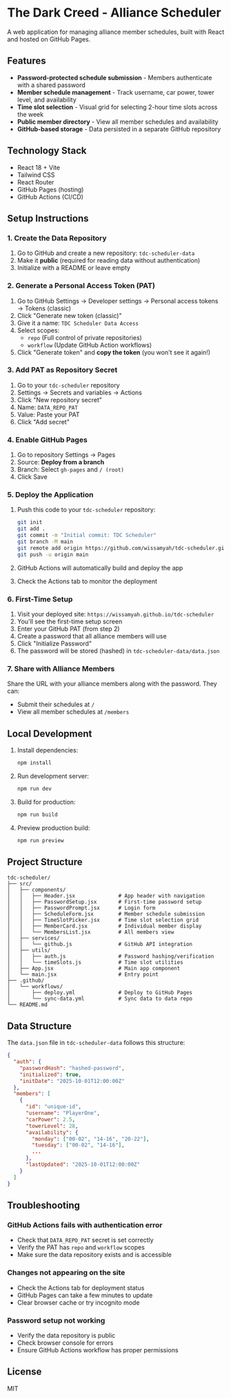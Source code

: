 # The Dark Creed - Alliance Scheduler

A web application for managing alliance member schedules, built with React and hosted on GitHub Pages.

## Features

- **Password-protected schedule submission** - Members authenticate with a shared password
- **Member schedule management** - Track username, car power, tower level, and availability
- **Time slot selection** - Visual grid for selecting 2-hour time slots across the week
- **Public member directory** - View all member schedules and availability
- **GitHub-based storage** - Data persisted in a separate GitHub repository

## Technology Stack

- React 18 + Vite
- Tailwind CSS
- React Router
- GitHub Pages (hosting)
- GitHub Actions (CI/CD)

## Setup Instructions

### 1. Create the Data Repository

1. Go to GitHub and create a new repository: `tdc-scheduler-data`
2. Make it **public** (required for reading data without authentication)
3. Initialize with a README or leave empty

### 2. Generate a Personal Access Token (PAT)

1. Go to GitHub Settings → Developer settings → Personal access tokens → Tokens (classic)
2. Click "Generate new token (classic)"
3. Give it a name: `TDC Scheduler Data Access`
4. Select scopes:
   - `repo` (Full control of private repositories)
   - `workflow` (Update GitHub Action workflows)
5. Click "Generate token" and **copy the token** (you won't see it again!)

### 3. Add PAT as Repository Secret

1. Go to your `tdc-scheduler` repository
2. Settings → Secrets and variables → Actions
3. Click "New repository secret"
4. Name: `DATA_REPO_PAT`
5. Value: Paste your PAT
6. Click "Add secret"

### 4. Enable GitHub Pages

1. Go to repository Settings → Pages
2. Source: **Deploy from a branch**
3. Branch: Select `gh-pages` and `/ (root)`
4. Click Save

### 5. Deploy the Application

1. Push this code to your `tdc-scheduler` repository:
   ```bash
   git init
   git add .
   git commit -m "Initial commit: TDC Scheduler"
   git branch -M main
   git remote add origin https://github.com/wissamyah/tdc-scheduler.git
   git push -u origin main
   ```

2. GitHub Actions will automatically build and deploy the app
3. Check the Actions tab to monitor the deployment

### 6. First-Time Setup

1. Visit your deployed site: `https://wissamyah.github.io/tdc-scheduler`
2. You'll see the first-time setup screen
3. Enter your GitHub PAT (from step 2)
4. Create a password that all alliance members will use
5. Click "Initialize Password"
6. The password will be stored (hashed) in `tdc-scheduler-data/data.json`

### 7. Share with Alliance Members

Share the URL with your alliance members along with the password. They can:
- Submit their schedules at `/`
- View all member schedules at `/members`

## Local Development

1. Install dependencies:
   ```bash
   npm install
   ```

2. Run development server:
   ```bash
   npm run dev
   ```

3. Build for production:
   ```bash
   npm run build
   ```

4. Preview production build:
   ```bash
   npm run preview
   ```

## Project Structure

```
tdc-scheduler/
├── src/
│   ├── components/
│   │   ├── Header.jsx              # App header with navigation
│   │   ├── PasswordSetup.jsx       # First-time password setup
│   │   ├── PasswordPrompt.jsx      # Login form
│   │   ├── ScheduleForm.jsx        # Member schedule submission
│   │   ├── TimeSlotPicker.jsx      # Time slot selection grid
│   │   ├── MemberCard.jsx          # Individual member display
│   │   └── MembersList.jsx         # All members view
│   ├── services/
│   │   └── github.js               # GitHub API integration
│   ├── utils/
│   │   ├── auth.js                 # Password hashing/verification
│   │   └── timeSlots.js            # Time slot utilities
│   ├── App.jsx                     # Main app component
│   └── main.jsx                    # Entry point
├── .github/
│   └── workflows/
│       ├── deploy.yml              # Deploy to GitHub Pages
│       └── sync-data.yml           # Sync data to data repo
└── README.md
```

## Data Structure

The `data.json` file in `tdc-scheduler-data` follows this structure:

```json
{
  "auth": {
    "passwordHash": "hashed-password",
    "initialized": true,
    "initDate": "2025-10-01T12:00:00Z"
  },
  "members": [
    {
      "id": "unique-id",
      "username": "PlayerOne",
      "carPower": 2.5,
      "towerLevel": 28,
      "availability": {
        "monday": ["00-02", "14-16", "20-22"],
        "tuesday": ["00-02", "14-16"],
        ...
      },
      "lastUpdated": "2025-10-01T12:00:00Z"
    }
  ]
}
```

## Troubleshooting

### GitHub Actions fails with authentication error
- Check that `DATA_REPO_PAT` secret is set correctly
- Verify the PAT has `repo` and `workflow` scopes
- Make sure the data repository exists and is accessible

### Changes not appearing on the site
- Check the Actions tab for deployment status
- GitHub Pages can take a few minutes to update
- Clear browser cache or try incognito mode

### Password setup not working
- Verify the data repository is public
- Check browser console for errors
- Ensure GitHub Actions workflow has proper permissions

## License

MIT
